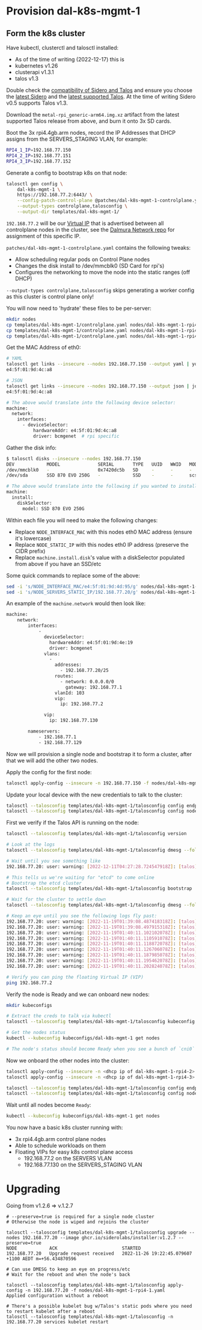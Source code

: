 # Provision dal-k8s-mgmt-1

## Form the k8s cluster
Have kubectl, clusterctl and talosctl installed:
  * As of the time of writing (2022-12-17) this is
  * kubernetes v1.26
  * clusterapi v1.3.1
  * talos v1.3

Double check the [compatibility of Sidero and Talos](https://github.com/siderolabs/sidero#compatibility-with-cluster-api-and-kubernetes-versions) and ensure you choose the [latest Sidero](https://github.com/siderolabs/sidero/releases/latest) and the [latest supported Talos](https://github.com/siderolabs/talos/releases). At the time of writing Sidero v0.5 supports Talos v1.3.

Download the `metal-rpi_generic-arm64.img.xz` artifact from the latest supported Talos release from above, and burn it onto 3x SD cards.

Boot the 3x rpi4.4gb.arm nodes, record the IP Addresses that DHCP assigns from the SERVERS_STAGING VLAN, for example:
```bash
RPI4_1_IP=192.168.77.150
RPI4_2_IP=192.168.77.151
RPI4_3_IP=192.168.77.152
```

Generate a config to bootstrap k8s on that node:
```bash
talosctl gen config \
    dal-k8s-mgmt-1 \
    https://192.168.77.2:6443/ \
    --config-patch-control-plane @patches/dal-k8s-mgmt-1-controlplane.yaml \
    --output-types controlplane,talosconfig \
    --output-dir templates/dal-k8s-mgmt-1/
```

`192.168.77.2` will be our [Virtual IP](https://www.talos.dev/v1.3/talos-guides/network/vip/) that is advertised between all controlplane nodes in the cluster, see the [Dalmura Network repo](https://github.com/dalmura/network/blob/main/sites/indigo/networks.yml#L52) for assignment of this specific IP.

`patches/dal-k8s-mgmt-1-controlplane.yaml` contains the following tweaks:
* Allow scheduling regular pods on Control Plane nodes
* Changes the disk install to /dev/mmcblk0 (SD Card for rpi's)
* Configures the networking to move the node into the static ranges (off DHCP)

`--output-types controlplane,talosconfig` skips generating a worker config as this cluster is control plane only!

You will now need to 'hydrate' these files to be per-server:
```bash
mkdir nodes
cp templates/dal-k8s-mgmt-1/controlplane.yaml nodes/dal-k8s-mgmt-1-rpi4-1.yaml
cp templates/dal-k8s-mgmt-1/controlplane.yaml nodes/dal-k8s-mgmt-1-rpi4-2.yaml
cp templates/dal-k8s-mgmt-1/controlplane.yaml nodes/dal-k8s-mgmt-1-rpi4-3.yaml
```

Get the MAC Address of eth0:
```bash
# YAML
talosctl get links --insecure --nodes 192.168.77.150 --output yaml | yq 'select(.metadata.id == "eth0").spec.hardwareAddr'
e4:5f:01:9d:4c:a8

# JSON
talosctl get links --insecure --nodes 192.168.77.150 --output json | jq -r 'select(.metadata.id == "eth0").spec.hardwareAddr'
e4:5f:01:9d:4c:a8

# The above would translate into the following device selector:
machine:
  network:
    interfaces:
      - deviceSelector:
          hardwareAddr: e4:5f:01:9d:4c:a8
          driver: bcmgenet  # rpi specific
```

Gather the disk info:
```bash
$ talosctl disks --insecure --nodes 192.168.77.150
DEV            MODEL              SERIAL       TYPE   UUID   WWID   MODALIAS      NAME    SIZE     BUS_PATH
/dev/mmcblk0   -                  0x7420dc5b   SD     -      -      -             SM32G   32 GB    /platform/emmc2bus/fe340000.mmc/mmc_host/mmc0/mmc0:aaaa/
/dev/sda       SSD 870 EVO 250G   -            SSD    -      -      scsi:t-0x00   -       250 GB   /platform/scb/fd500000.pcie/pci0000:00/0000:00:00.0/0000:01:00.0/usb4/4-2/4-2:1.0/host0/target0:0:0/0:0:0:0/

# The above would translate into the following if you wanted to install onto the SSD
machine:
  install:
    diskSelector:
      model: SSD 870 EVO 250G
```

Within each file you will need to make the following changes:
* Replace `NODE_INTERFACE_MAC` with this nodes eth0 MAC address (ensure it's lowercase)
* Replace `NODE_STATIC_IP` with this nodes eth0 IP address (preserve the CIDR prefix)
* Replace `machine.install.disk`'s value with a diskSelector populated from above if you have an SSD/etc

Some quick commands to replace some of the above:
```bash
sed -i 's/NODE_INTERFACE_MAC/e4:5f:01:9d:4d:95/g' nodes/dal-k8s-mgmt-1-rpi4-1.yaml
sed -i 's/NODE_SERVERS_STATIC_IP/192.168.77.20/g' nodes/dal-k8s-mgmt-1-rpi4-1.yaml
```

An example of the `machine.network` would then look like:
```bash
machine:
    network:
        interfaces:
            -
              deviceSelector:
                hardwareAddr: e4:5f:01:9d:4e:19
                driver: bcmgenet
              vlans:
                -
                  addresses:
                    - 192.168.77.20/25
                  routes:
                    - network: 0.0.0.0/0
                      gateway: 192.168.77.1
                  vlanId: 103
                  vip:
                    ip: 192.168.77.2

              vip:
                ip: 192.168.77.130

        nameservers:
            - 192.168.77.1
            - 192.168.77.129
```

Now we will provision a single node and bootstrap it to form a cluster, after that we will add the other two nodes.

Apply the config for the first node:
```bash
talosctl apply-config --insecure -n 192.168.77.150 -f nodes/dal-k8s-mgmt-1-rpi4-1.yaml
```

Update your local device with the new credentials to talk to the cluster:
```bash
talosctl --talosconfig templates/dal-k8s-mgmt-1/talosconfig config endpoints 192.168.77.20
talosctl --talosconfig templates/dal-k8s-mgmt-1/talosconfig config nodes 192.168.77.20
```

First we verify if the Talos API is running on the node:
```bash
talosctl --talosconfig templates/dal-k8s-mgmt-1/talosconfig version

# Look at the logs
talosctl --talosconfig templates/dal-k8s-mgmt-1/talosconfig dmesg --follow

# Wait until you see something like 
192.168.77.20: user: warning: [2022-12-11T04:27:28.724547918Z]: [talos] task startAllServices (1/1): service "etcd" to be "up", service "kubelet" to be "up"

# This tells us we're waiting for "etcd" to come online
# Bootstrap the etcd cluster
talosctl --talosconfig templates/dal-k8s-mgmt-1/talosconfig bootstrap

# Wait for the cluster to settle down
talosctl --talosconfig templates/dal-k8s-mgmt-1/talosconfig dmesg --follow

# Keep an eye until you see the following logs fly past:
192.168.77.20: user: warning: [2022-11-19T01:39:08.487418318Z]: [talos] phase labelControlPlane (17/19): done, 1m43.004679272s
192.168.77.20: user: warning: [2022-11-19T01:39:08.497915318Z]: [talos] phase uncordon (18/19): 1 tasks(s)
192.168.77.20: user: warning: [2022-11-19T01:40:11.102102078Z]: [talos] task uncordonNode (1/1): done, 1m2.212281572s
192.168.77.20: user: warning: [2022-11-19T01:40:11.110591078Z]: [talos] phase uncordon (18/19): done, 1m2.228608374s
192.168.77.20: user: warning: [2022-11-19T01:40:11.118872078Z]: [talos] phase bootloader (19/19): 1 tasks(s)
192.168.77.20: user: warning: [2022-11-19T01:40:11.126706078Z]: [talos] task updateBootloader (1/1): starting
192.168.77.20: user: warning: [2022-11-19T01:40:11.187985078Z]: [talos] task updateBootloader (1/1): done, 61.278313ms
192.168.77.20: user: warning: [2022-11-19T01:40:11.195462078Z]: [talos] phase bootloader (19/19): done, 76.612441ms
192.168.77.20: user: warning: [2022-11-19T01:40:11.202824078Z]: [talos] boot sequence: done: 4m26.855228102s

# Verify you can ping the floating Virtual IP (VIP)
ping 192.168.77.2
```

Verify the node is Ready and we can onboard new nodes:
```bash
mkdir kubeconfigs

# Extract the creds to talk via kubectl
talosctl --talosconfig templates/dal-k8s-mgmt-1/talosconfig kubeconfig kubeconfigs/dal-k8s-mgmt-1

# Get the nodes status
kubectl --kubeconfig kubeconfigs/dal-k8s-mgmt-1 get nodes

# The node's status should become Ready when you see a bunch of `cni0` related logs appear after the above
```

Now we onboard the other nodes into the cluster:
```bash
talosctl apply-config --insecure -n <dhcp ip of dal-k8s-mgmt-1-rpi4-2> -f nodes/dal-k8s-mgmt-1-rpi4-2.yaml
talosctl apply-config --insecure -n <dhcp ip of dal-k8s-mgmt-1-rpi4-3> -f nodes/dal-k8s-mgmt-1-rpi4-3.yaml

talosctl --talosconfig templates/dal-k8s-mgmt-1/talosconfig config endpoints 192.168.77.20 192.168.77.21 192.168.77.22
talosctl --talosconfig templates/dal-k8s-mgmt-1/talosconfig config nodes 192.168.77.20 192.168.77.21 192.168.77.22
```

Wait until all nodes become `Ready`:
```bash
kubectl --kubeconfig kubeconfigs/dal-k8s-mgmt-1 get nodes
```

You now have a basic k8s cluster running with:
* 3x rpi4.4gb.arm control plane nodes
* Able to schedule workloads on them
* Floating VIPs for easy k8s control plane access
  * 192.168.77.2 on the SERVERS VLAN
  * 192.168.77.130 on the SERVERS_STAGING VLAN


# Upgrading

Going from v1.2.6 => v.1.2.7
```
# --preserve=true is required for a single node cluster
# Otherwise the node is wiped and rejoins the cluster

talosctl --talosconfig templates/dal-k8s-mgmt-1/talosconfig upgrade --nodes 192.168.77.20 --image ghcr.io/siderolabs/installer:v1.2.7 --preserve=true
NODE            ACK                        STARTED
192.168.77.20   Upgrade request received   2022-11-26 19:22:45.079607 +1100 AEDT m=+56.434870596

# Can use DMESG to keep an eye on progress/etc
# Wait for the reboot and when the node's back

talosctl --talosconfig templates/dal-k8s-mgmt-1/talosconfig apply-config -n 192.168.77.20 -f nodes/dal-k8s-mgmt-1-rpi4-1.yaml
Applied configuration without a reboot

# There's a possible kubelet bug w/Talos's static pods where you need to restart kubelet after a reboot
talosctl --talosconfig templates/dal-k8s-mgmt-1/talosconfig -n 192.168.77.20 services kubelet restart
```
